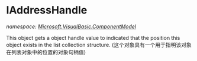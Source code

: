 ﻿# IAddressHandle
_namespace: [Microsoft.VisualBasic.ComponentModel](./index.md)_

This object gets a object handle value to indicated that the position this object exists 
 in the list collection structure. 
 (这个对象具有一个用于指明该对象在列表对象中的位置的对象句柄值)




